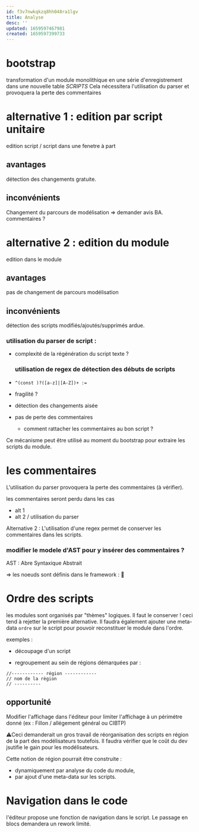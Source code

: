 ```yaml
---
id: f3v7nwkqkzq8hh048ra1lgv
title: Analyse
desc: ''
updated: 1659597467981
created: 1659597399733
---
```

# bootstrap

transformation d'un module monolithique en une série d'enregistrement dans une nouvelle table *SCRIPTS*
Cela nécessitera l'utilisation du parser et provoquera la perte des commentaires

# alternative 1 : edition par script unitaire

edition script / script dans une fenetre à part

## avantages

détection des changements gratuite.

## inconvénients

Changement du parcours de modélisation => demander avis BA.
commentaires ?

# alternative 2 : edition du module

edition dans le module

## avantages

pas de changement de parcours modélisation

## inconvénients

détection des scripts modifiés/ajoutés/supprimés ardue.

### utilisation du parser de script :

* complexité de la régénération du script texte ?

  ### utilisation de regex de détection des débuts de scripts

* `^(const )?([a-z]|[A-Z])+ :=`

* fragilité ?

* détection des changements aisée

* pas de perte des commentaires

    * comment rattacher les commentaires au bon script ?

Ce mécanisme peut être utilisé au moment du bootstrap pour extraire les scripts du module.

# les commentaires

L'utilisation du parser provoquera la perte des commentaires (à vérifier).

les commentaires seront perdu dans les cas

* alt 1
* alt 2 / utilisation du parser

Alternative 2 : L'utilisation d'une regex permet de conserver les commentaires dans les scripts.

### modifier le modele d'AST pour y insérer des commentaires ?

AST : Abre Syntaxique Abstrait

=> les noeuds sont définis dans le framework : 🤮

# Ordre des scripts

les modules sont organisés par "thèmes" logiques. Il faut le conserver ! ceci tend à rejetter la première alternative.
Il faudra également ajouter une meta-data `ordre` sur le script pour pouvoir reconstituer le module dans l'ordre.

exemples :

* découpage d'un script

* regroupement au sein de régions démarquées par :

```
//------------ région ------------
// nom de la règion
// ----------    
```

## opportunité

Modifier l'affichage dans l'éditeur pour limiter  l'affichage à un périmétre donné (ex : Fillon / allégement général ou CIBTP)

⚠️Ceci demanderait un gros travail de réorganisation des scripts en région de la part des modélisateurs toutefois. Il faudra vérifier que le coût du dev jsutifie le gain pour les modélisateurs.

Cette notion de région pourrait être construite :

* dynamiquement par analyse du code du module,
* par ajout d'une meta-data sur les scripts.

# Navigation dans le code

l'éditeur propose une fonction de navigation dans le script.
Le passage en blocs demandera un rework limité.

